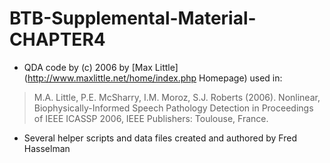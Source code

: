 BTB-Supplemental-Material-CHAPTER4
==================================


* QDA code by (c) 2006 by [Max Little](http://www.maxlittle.net/home/index.php Homepage) used in:
> M.A. Little, P.E. McSharry, I.M. Moroz, S.J. Roberts (2006). Nonlinear,
> Biophysically-Informed Speech Pathology Detection in Proceedings of IEEE ICASSP 2006, IEEE Publishers: Toulouse, France.
* Several helper scripts and data files created and authored by Fred Hasselman
